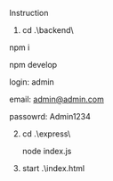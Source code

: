 Instruction

1.  cd .\backend\

npm i

npm develop

login: admin

email: admin@admin.com

passowrd: Admin1234


2.  cd .\express\

    node index.js


3. start .\index.html
